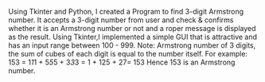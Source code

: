 Using Tkinter and Python, I created a Program to find 3-digit Armstrong number. It accepts a 3-digit number from user and check & confirms whether it is an Armstrong number or not and a roper message is displayed as the result.
Using Tkinter,I implemented a simple GUI that is attractive and has an input range between 100 - 999.
Note:
Armstrong number of 3 digits, the sum of cubes of each digit is equal to the number itself. 
For example:
153 = 1*1*1 + 5*5*5 + 3*3*3 = 1 + 125 + 27= 153
Hence 153 is an Armstrong number.

